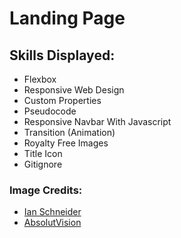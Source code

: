 # Landing Page

## Skills Displayed: 

+ Flexbox
+ Responsive Web Design
+ Custom Properties
+ Pseudocode 
+ Responsive Navbar With Javascript
+ Transition (Animation)
+ Royalty Free Images
+ Title Icon
+ Gitignore


### Image Credits: 

+ [Ian Schneider](https://unsplash.com/photos/TamMbr4okv4?utm_source=unsplash&utm_medium=referral&utm_content=creditShareLink) <br>
+ [AbsolutVision](https://unsplash.com/photos/82TpEld0_e4) 
